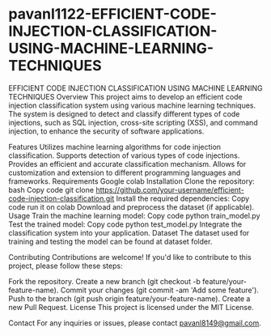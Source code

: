 # pavanl1122-EFFICIENT-CODE-INJECTION-CLASSIFICATION-USING-MACHINE-LEARNING-TECHNIQUES
EFFICIENT CODE INJECTION CLASSIFICATION USING MACHINE LEARNING TECHNIQUES
Overview
This project aims to develop an efficient code injection classification system using various machine learning techniques. The system is designed to detect and classify different types of code injections, such as SQL injection, cross-site scripting (XSS), and command injection, to enhance the security of software applications.

Features
Utilizes machine learning algorithms for code injection classification.
Supports detection of various types of code injections.
Provides an efficient and accurate classification mechanism.
Allows for customization and extension to different programming languages and frameworks.
Requirements
Google colab
Installation
Clone the repository:
bash
Copy code
git clone https://github.com/your-username/efficient-code-injection-classification.git
Install the required dependencies:
Copy code
run it on colab
Download and preprocess the dataset (if applicable).
Usage
Train the machine learning model:
Copy code
python train_model.py
Test the trained model:
Copy code
python test_model.py
Integrate the classification system into your application.
Dataset
The dataset used for training and testing the model can be found at dataset folder.

Contributing
Contributions are welcome! If you'd like to contribute to this project, please follow these steps:

Fork the repository.
Create a new branch (git checkout -b feature/your-feature-name).
Commit your changes (git commit -am 'Add some feature').
Push to the branch (git push origin feature/your-feature-name).
Create a new Pull Request.
License
This project is licensed under the MIT License.

Contact
For any inquiries or issues, please contact pavanl8149@gmail.com.
